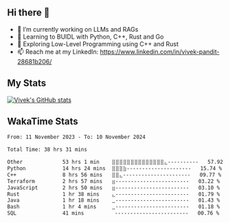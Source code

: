 ## Hi there 👋

- 🔭 I’m currently working on LLMs and RAGs
- 🌱 Learning to BUIDL with Python, C++, Rust and Go 
- 🤔 Exploring Low-Level Programming using C++ and Rust 
- 📫 Reach me at my LinkedIn: https://www.linkedin.com/in/vivek-pandit-28681b206/

## My Stats
[![Vivek's GitHub stats](https://github-readme-stats.vercel.app/api?username=ipanditi&show_icons=true&theme=dark)](https://ipanditi.github.io/)

## WakaTime Stats
<!--START_SECTION:waka-->

```txt
From: 11 November 2023 - To: 10 November 2024

Total Time: 38 hrs 31 mins

Other             53 hrs 1 min    ⣿⣿⣿⣿⣿⣿⣿⣿⣿⣿⣿⣿⣿⣿⣄----------   57.92 %
Python            14 hrs 24 mins  ⣿⣿⣿⣷---------------------   15.74 %
C++               8 hrs 56 mins   ⣿⣿⣄----------------------   09.77 %
Terraform         2 hrs 57 mins   ⣶------------------------   03.22 %
JavaScript        2 hrs 50 mins   ⣶------------------------   03.10 %
Rust              1 hr 38 mins    ⣄------------------------   01.79 %
Java              1 hr 18 mins    ⣀------------------------   01.43 %
Bash              1 hr 4 mins     ⣀------------------------   01.18 %
SQL               41 mins          ------------------------   00.76 %
```

<!--END_SECTION:waka-->


